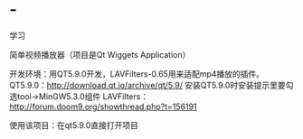 # -
学习

简单视频播放器（项目是Qt Wiggets Application）

  开发环境：用QT5.9.0开发，LAVFilters-0.65用来适配mp4播放的插件。
  QT5.9.0：http://download.qt.io/archive/qt/5.9/
  安装QT5.9.0时安装提示里要勾选tool->MinGW5.3.0组件
  LAVFilters： http://forum.doom9.org/showthread.php?t=156191
  
使用该项目：在qt5.9.0直接打开项目
